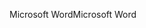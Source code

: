 <span data-ttu-id="710d7-101">Microsoft Word</span><span class="sxs-lookup"><span data-stu-id="710d7-101">Microsoft Word</span></span>